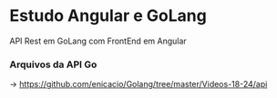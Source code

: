 # Estudo Angular e GoLang

API Rest em GoLang com FrontEnd em Angular

### Arquivos da API Go 
-> https://github.com/enicacio/Golang/tree/master/Videos-18-24/api

